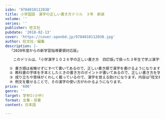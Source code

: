 ```yaml
---
isbn: '9784010112038'
title: 小学国語　漢字の正しい書き方ドリル　３年　新装
volume: ''
series: ''
publisher: 旺文社
pubdate: '2018-02-13'
cover: 'https://cover.openbd.jp/9784010112038.jpg'
author: 旺文社／編集
description: |-
  「2020年度からの新学習指導要領対応版」

  　このドリルは、｢小学漢字１０２６字の正しい書き方　四訂版｣で扱った３年生で学ぶ漢字を「正しく」書けるようになることを目的としています。

  ① 書き順は省略せずにすべて書いてあるので、正しい書き順で漢字を書けるようになります。
  ② 教科書の字体を手本としたときの書き方のポイントが書いてあるので、正しい書き方を学ぶことができます。
  ③ 成り立ちや意味がくわしく載っているので、漢字を覚える助けになります。内容は｢旺文社漢字典(第三版)｣を参考にしています。
  ④ 例文を載せることで、その漢字の使い方がわかるようになります。
price: '600'
genre: ''
target: 学参I(小中)
format: 全集・双書
content: 日本語

---
```

